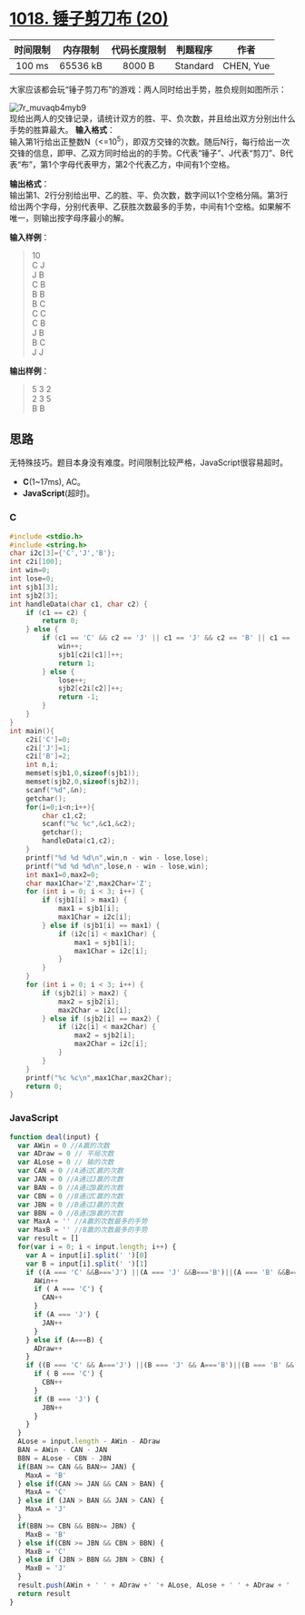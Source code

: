 # [1018. 锤子剪刀布 (20)][title]

| 时间限制 | 内存限制 | 代码长度限制 | 判题程序 |   作者   |
|:-------:|:-------:|:----------:|:-------:|:-------:|
|  100 ms | 65536 kB|   8000 B   | Standard|CHEN, Yue|

大家应该都会玩“锤子剪刀布”的游戏：两人同时给出手势，胜负规则如图所示：<br/>

![7r_muvaqb4myb9](https://user-images.githubusercontent.com/17797768/37511733-e11962be-293a-11e8-8c29-2d11f5fd91dc.jpg)
<br>
现给出两人的交锋记录，请统计双方的胜、平、负次数，并且给出双方分别出什么手势的胜算最大。
**输入格式**：  
输入第1行给出正整数N（<=10<sup>5</sup>），即双方交锋的次数。随后N行，每行给出一次交锋的信息，即甲、乙双方同时给出的的手势。C代表“锤子”、J代表“剪刀”、B代表“布”，第1个字母代表甲方，第2个代表乙方，中间有1个空格。

**输出格式**：  
输出第1、2行分别给出甲、乙的胜、平、负次数，数字间以1个空格分隔。第3行给出两个字母，分别代表甲、乙获胜次数最多的手势，中间有1个空格。如果解不唯一，则输出按字母序最小的解。

**输入样例**：
> 10  
> C J  
> J B  
> C B  
> B B  
> B C  
> C C  
> C B  
> J B  
> B C  
> J J  

**输出样例**：
> 5 3 2  
> 2 3 5  
> B B  

## 思路
无特殊技巧。题目本身没有难度。时间限制比较严格，JavaScript很容易超时。


- **C**(1~17ms), AC。
- **JavaScript**(超时)。

### C
```c
#include <stdio.h>
#include <string.h>
char i2c[3]={'C','J','B'};
int c2i[100];
int win=0;
int lose=0;
int sjb1[3];
int sjb2[3];
int handleData(char c1, char c2) {
    if (c1 == c2) {
        return 0;
    } else {
        if (c1 == 'C' && c2 == 'J' || c1 == 'J' && c2 == 'B' || c1 == 'B' && c2 == 'C') {
            win++;
            sjb1[c2i[c1]]++;
            return 1;
        } else {
            lose++;
            sjb2[c2i[c2]]++;
            return -1;
        }
    }
}
int main(){
    c2i['C']=0;
    c2i['J']=1;
    c2i['B']=2;
    int n,i;
    memset(sjb1,0,sizeof(sjb1));
    memset(sjb2,0,sizeof(sjb2));
    scanf("%d",&n);
    getchar();
    for(i=0;i<n;i++){
        char c1,c2;
        scanf("%c %c",&c1,&c2);
        getchar();
        handleData(c1,c2);
    }
    printf("%d %d %d\n",win,n - win - lose,lose);
    printf("%d %d %d\n",lose,n - win - lose,win);
    int max1=0,max2=0;
    char max1Char='Z',max2Char='Z';
    for (int i = 0; i < 3; i++) {
        if (sjb1[i] > max1) {
            max1 = sjb1[i];
            max1Char = i2c[i];
        } else if (sjb1[i] == max1) {
            if (i2c[i] < max1Char) {
                max1 = sjb1[i];
                max1Char = i2c[i];
            }
        }
    }
    for (int i = 0; i < 3; i++) {
        if (sjb2[i] > max2) {
            max2 = sjb2[i];
            max2Char = i2c[i];
        } else if (sjb2[i] == max2) {
            if (i2c[i] < max2Char) {
                max2 = sjb2[i];
                max2Char = i2c[i];
            }
        }
    }
    printf("%c %c\n",max1Char,max2Char);
    return 0;
}
```

### JavaScript
```javascript
function deal(input) {
  var AWin = 0 //A赢的次数
  var ADraw = 0 // 平局次数
  var ALose = 0 // 输的次数
  var CAN = 0 //A通过C赢的次数
  var JAN = 0 //A通过J赢的次数
  var BAN = 0 //A通过B赢的次数
  var CBN = 0 //B通过C赢的次数
  var JBN = 0 //B通过J赢的次数
  var BBN = 0 //B通过B赢的次数
  var MaxA = '' //A赢的次数最多的手势
  var MaxB = '' //B赢的次数最多的手势
  var result = []
  for(var i = 0; i < input.length; i++) {
    var A = input[i].split(' ')[0]
    var B = input[i].split(' ')[1]
    if ((A === 'C' &&B==='J') ||(A === 'J' &&B==='B')||(A === 'B' &&B==='C')) {
      AWin++
      if ( A === 'C') {
        CAN++
      }
      if (A === 'J') {
        JAN++
      }
    } else if (A===B) {
      ADraw++
    }
    if ((B === 'C' && A==='J') ||(B === 'J' && A==='B')||(B === 'B' && A==='C')) {
      if ( B === 'C') {
        CBN++
      }
      if (B === 'J') {
        JBN++
      }
    }
  }
  ALose = input.length - AWin - ADraw
  BAN = AWin - CAN - JAN
  BBN = ALose - CBN - JBN
  if(BAN >= CAN && BAN>= JAN) {
    MaxA = 'B'
  } else if(CAN >= JAN && CAN > BAN) {
    MaxA = 'C'
  } else if (JAN > BAN && JAN > CAN) {
    MaxA = 'J'
  }
  if(BBN >= CBN && BBN>= JBN) {
    MaxB = 'B'
  } else if(CBN >= JBN && CBN > BBN) {
    MaxB = 'C'
  } else if (JBN > BBN && JBN > CBN) {
    MaxB = 'J'
  }
  result.push(AWin + ' ' + ADraw +' '+ ALose, ALose + ' ' + ADraw + ' ' + AWin, MaxA + ' '+ MaxB )
  return result
}
```
[title]: https://www.patest.cn/contests/pat-b-practise/1017
